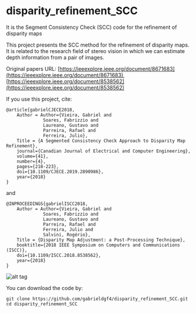 # disparity_refinement_SCC
It is the Segment Consistency Check (SCC) code for the refinement of disparity maps

This project presents the SCC method for the refinement of disparity maps. It is related to the research field of stereo vision in which we can estimate depth information from a pair of images.

Original papers URL: [https://ieeexplore.ieee.org/document/8671683](https://ieeexplore.ieee.org/document/8671683), 
                     [https://ieeexplore.ieee.org/document/8538562](https://ieeexplore.ieee.org/document/8538562)

If you use this project, cite:

    @article{gabrielCJECE2018,
        Author = Author={Vieira, Gabriel and 
                  Soares, Fabrizzio and
                  Laureano, Gustavo and 
                  Parreira, Rafael and 
                  Ferreira, Julio},
        Title = {A Segmented Consistency Check Approach to Disparity Map Refinement},
        journal={Canadian Journal of Electrical and Computer Engineering},
        volume={41},
        number={4},
        pages={218-223},
        doi={10.1109/CJECE.2019.2890986},
        year={2018}
    }
    
and

    @INPROCEEDINGS{gabrielISCC2018,
        Author = Author={Vieira, Gabriel and 
                  Soares, Fabrizzio and
                  Laureano, Gustavo and 
                  Parreira, Rafael and 
                  Ferreira, Julio and 
                  Salvini, Rogério},
        Title = {Disparity Map Adjustment: a Post-Processing Technique},
        booktitle={2018 IEEE Symposium on Computers and Communications (ISCC)}, 
        doi={10.1109/ISCC.2018.8538562},
        year={2018}
    }

![alt tag](https://user-images.githubusercontent.com/63321757/131569537-012c8a07-b334-403e-86f8-b1e84a68efda.png)

You can download the code by:

    git clone https://github.com/gabrieldgf4/disparity_refinement_SCC.git
    cd disparity_refinement_SCC


